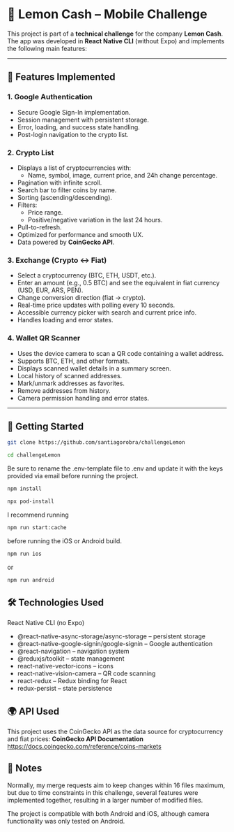 # 📱 Lemon Cash – Mobile Challenge

This project is part of a **technical challenge** for the company **Lemon Cash**.  
The app was developed in **React Native CLI** (without Expo) and implements the following main features:

---

## 📌 Features Implemented

### 1. **Google Authentication**
- Secure Google Sign-In implementation.
- Session management with persistent storage.
- Error, loading, and success state handling.
- Post-login navigation to the crypto list.

### 2. **Crypto List**
- Displays a list of cryptocurrencies with:
  - Name, symbol, image, current price, and 24h change percentage.
- Pagination with infinite scroll.
- Search bar to filter coins by name.
- Sorting (ascending/descending).
- Filters:
  - Price range.
  - Positive/negative variation in the last 24 hours.
- Pull-to-refresh.
- Optimized for performance and smooth UX.
- Data powered by **CoinGecko API**.

### 3. **Exchange (Crypto ↔ Fiat)**
- Select a cryptocurrency (BTC, ETH, USDT, etc.).
- Enter an amount (e.g., 0.5 BTC) and see the equivalent in fiat currency (USD, EUR, ARS, PEN).
- Change conversion direction (fiat → crypto).
- Real-time price updates with polling every 10 seconds.
- Accessible currency picker with search and current price info.
- Handles loading and error states.

### 4. **Wallet QR Scanner**
- Uses the device camera to scan a QR code containing a wallet address.
- Supports BTC, ETH, and other formats.
- Displays scanned wallet details in a summary screen.
- Local history of scanned addresses.
- Mark/unmark addresses as favorites.
- Remove addresses from history.
- Camera permission handling and error states.

---

## 🚀 Getting Started
```bash
git clone https://github.com/santiagorobra/challengeLemon
```

```bash
cd challengeLemon
```

Be sure to rename the .env-template file to .env and update it with the keys provided via email before running the project.

```bash
npm install
```

```bash
npx pod-install
```

I recommend running
```bash
npm run start:cache
```
before running the iOS or Android build.

```bash
npm run ios
```
or
```bash
npm run android
```

## 🛠 Technologies Used
React Native CLI (no Expo)
- @react-native-async-storage/async-storage – persistent storage
- @react-native-google-signin/google-signin – Google authentication
- @react-navigation – navigation system
- @reduxjs/toolkit – state management
- react-native-vector-icons – icons
- react-native-vision-camera – QR code scanning
- react-redux – Redux binding for React
- redux-persist – state persistence

## 🌍 API Used
This project uses the CoinGecko API as the data source for cryptocurrency and fiat prices:
**CoinGecko API Documentation**
https://docs.coingecko.com/reference/coins-markets

## 📄 Notes
Normally, my merge requests aim to keep changes within 16 files maximum, but due to time constraints in this challenge, several features were implemented together, resulting in a larger number of modified files.

The project is compatible with both Android and iOS, although camera functionality was only tested on Android.
